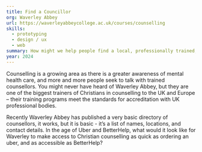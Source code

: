 ```yaml
---
title: Find a Councillor 
org: Waverley Abbey
url: https://waverleyabbeycollege.ac.uk/courses/counselling
skills:
  - prototyping
  - design / ux
  - web
summary: How might we help people find a local, professionally trained, Christian councillor?
year: 2024
---
```


Counselling is a growing area as there is a greater awareness of mental health care, and more and more people seek to talk with trained counsellors. You might never have heard of Waverley Abbey, but they are one of the biggest trainers of Christians in counselling to the UK and Europe – their training programs meet the standards for accreditation with UK professional bodies.

Recently Waverley Abbey has published a very basic directory of counsellors, it works, but it is basic - it’s a list of names, locations, and contact details. In the age of Uber and BetterHelp, what would it look like for Waverley to make access to Christian counselling as quick as ordering an uber, and as accessible as BetterHelp?
